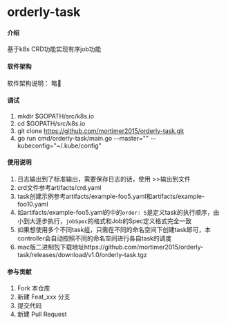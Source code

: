 # orderly-task

#### 介绍
基于k8s CRD功能实现有序job功能



#### 软件架构
软件架构说明： 略🥶


#### 调试

1.  mkdir $GOPATH/src/k8s.io
2.  cd $GOPATH/src/k8s.io
3.  git clone https://github.com/mortimer2015/orderly-task.git
4.  go run cmd/orderly-task/main.go --master="" --kubeconfig="~/.kube/config"

#### 使用说明

1.  日志输出到了标准输出，需要保存日志的话，使用 >>输出到文件
2.  crd文件参考artifacts/crd.yaml
3.  task创建示例参考artifacts/example-foo5.yaml和artifacts/example-foo10.yaml
4.  如artifacts/example-foo5.yaml的中的`order: 5`是定义task的执行顺序，由小到大逐步执行，`jobSpec`的格式和Job的Spec定义格式完全一致
5.  如果想使用多个不同task组，只需在不同的命名空间下创建task即可，本controller会自动按照不同的命名空间进行各自task的调度
6.  mac版二进制包下载地址https://github.com/mortimer2015/orderly-task/releases/download/v1.0/orderly-task.tgz

#### 参与贡献

1.  Fork 本仓库
2.  新建 Feat_xxx 分支
3.  提交代码
4.  新建 Pull Request

